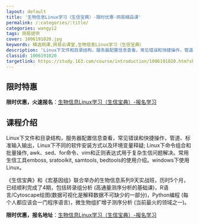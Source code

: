 ```yaml
---
layout: default
title: '生物信息Linux学习（生信宝典）-限时优惠-网易精品课'
permalink: /:categories/:title/
categories: wangyi2
tags: 网易提供
cover: 1006191020.jpg
keywords: 精选网课,网易云课堂,生物信息Linux学习（生信宝典）
description: 'Linux下文件和目录结构，服务器配置信息查看，常见错误和快捷操作，管道、标准输入输出，Linux下不同的软件安装方式以'
classid: 1006191020
targetlink: https://study.163.com/course/introduction/1006191020.htm?share=1&shareId=1025206652&utm_campaign=share&utm_medium=iphoneShare&utm_source=&utm_u=1025206652
---
```


## 限时特惠

**限时优惠，火速报名**：[生物信息Linux学习（生信宝典）-报名学习](https://study.163.com/course/introduction/1006191020.htm?share=1&shareId=1025206652&utm_campaign=share&utm_medium=iphoneShare&utm_source=&utm_u=1025206652)

## 课程介绍

Linux下文件和目录结构，服务器配置信息查看，常见错误和快捷操作，管道、标准输入输出，Linux下不同的软件安装方式以及环境变量释疑; Linux下命令组合和批量操作, awk、sed、for命令、vim和正则表达式用于复杂生信问题解决。常用生信工具emboss, sratoolkit, samtools, bedtools的使用介绍。windows下使用Linux。



《生信宝典》和《宏基因组》联合举办的生物信息系列9天实战班，历时5个月，已经顺利完成了4期，包括转录组分析 (高通量测序分析的基础课)，R语言/Cytoscape绘图(数据可视化是解释数据不可缺少的一部分)，Python编程 (每个人都应该会一门程序语言)，微生物组扩增子测序分析 (当前最火的领域之一)。

**限时优惠，报名地址**：[生物信息Linux学习（生信宝典）-报名学习](https://study.163.com/course/introduction/1006191020.htm?share=1&shareId=1025206652&utm_campaign=share&utm_medium=iphoneShare&utm_source=&utm_u=1025206652)

